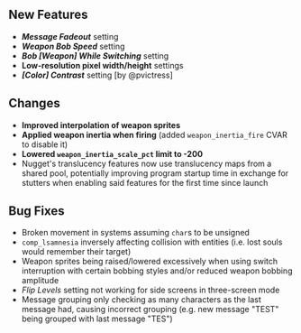 ## New Features

- **_Message Fadeout_** setting
- **_Weapon Bob Speed_** setting
- **_Bob [Weapon] While Switching_** setting
- **Low-resolution pixel width/height** settings
- **_[Color] Contrast_** setting [by @pvictress]

## Changes

- **Improved interpolation of weapon sprites**
- **Applied weapon inertia when firing** (added `weapon_inertia_fire` CVAR to disable it)
- **Lowered `weapon_inertia_scale_pct` limit to -200**
- Nugget's translucency features now use translucency maps from a shared pool,
  potentially improving program startup time in exchange for stutters
  when enabling said features for the first time since launch

## Bug Fixes

- Broken movement in systems assuming `char`s to be unsigned
- `comp_lsamnesia` inversely affecting collision with entities (i.e. lost souls would remember their target)
- Weapon sprites being raised/lowered excessively when using switch interruption
  with certain bobbing styles and/or reduced weapon bobbing amplitude
- _Flip Levels_ setting not working for side screens in three-screen mode
- Message grouping only checking as many characters as the last message had,
  causing incorrect grouping (e.g. new message "TEST" being grouped with last message "TES")
